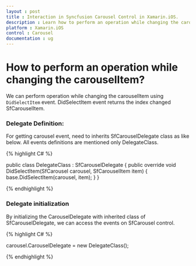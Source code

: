 ```yaml
---
layout : post
title : Interaction in Syncfusion Carousel Control in Xamarin.iOS.
description : Learn how to perform an operation while changing the carouselItem or Collection in Carousel for Xamarin.Android.
platform : Xamarin.iOS
control : Carousel
documentation : ug
---
```


# How to perform an operation while changing the carouselItem?

We can perform operation while changing the carouselItem using `DidSelectItem` event. DidSelectItem event returns the index changed SfCarouselItem.

### Delegate Definition:

For getting carousel event, need to inherits SfCarouselDelegate class as like below. All events definitions are mentioned only DelegateClass.

{% highlight C# %}

public class DelegateClass : SfCarouselDelegate
{
    public override void DidSelectItem(SfCarousel carousel, SfCarouselItem item)
    {
        base.DidSelectItem(carousel, item);
    }
}

{% endhighlight %}

### Delegate initialization

By initializing the CarouselDelegate with inherited class of SfCarouselDelegate, we can access the events on SfCarousel control.

{% highlight C# %}

carousel.CarouselDelegate = new DelegateClass();

{% endhighlight %}
